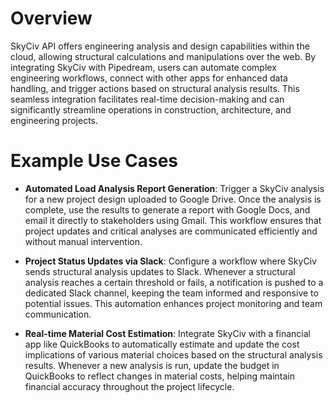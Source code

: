 # Overview

SkyCiv API offers engineering analysis and design capabilities within the cloud, allowing structural calculations and manipulations over the web. By integrating SkyCiv with Pipedream, users can automate complex engineering workflows, connect with other apps for enhanced data handling, and trigger actions based on structural analysis results. This seamless integration facilitates real-time decision-making and can significantly streamline operations in construction, architecture, and engineering projects.

# Example Use Cases

- **Automated Load Analysis Report Generation**: Trigger a SkyCiv analysis for a new project design uploaded to Google Drive. Once the analysis is complete, use the results to generate a report with Google Docs, and email it directly to stakeholders using Gmail. This workflow ensures that project updates and critical analyses are communicated efficiently and without manual intervention.

- **Project Status Updates via Slack**: Configure a workflow where SkyCiv sends structural analysis updates to Slack. Whenever a structural analysis reaches a certain threshold or fails, a notification is pushed to a dedicated Slack channel, keeping the team informed and responsive to potential issues. This automation enhances project monitoring and team communication.

- **Real-time Material Cost Estimation**: Integrate SkyCiv with a financial app like QuickBooks to automatically estimate and update the cost implications of various material choices based on the structural analysis results. Whenever a new analysis is run, update the budget in QuickBooks to reflect changes in material costs, helping maintain financial accuracy throughout the project lifecycle.
